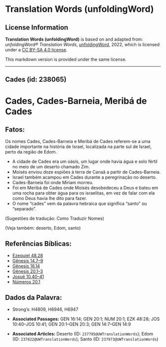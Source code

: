 # Translation Words (unfoldingWord)

## License Information

**Translation Words (unfoldingWord)** is based on and adapted from: _unfoldingWord® Translation Words_, [unfoldingWord](https://unfoldingword.org/utw), 2022, which is licensed under a [CC BY-SA 4.0 license](https://creativecommons.org/licenses/by-sa/4.0/legalcode.en).

This markdown version is provided under the same license.



--------------------------------

## Cades (id: 238065)

Cades, Cades\-Barneia, Meribá de Cades
======================================

Fatos:
------

Os nomes Cades, Cades\-Barneia e Meribá de Cades referem\-se a uma cidade importante na história de Israel, localizada na parte sul de Israel, perto da região de Edom.

* A cidade de Cades era um oásis, um lugar onde havia água e solo fértil no meio de um deserto chamado Zim.
* Moisés enviou doze espiões à terra de Canaã a partir de Cades\-Barneia.
* Israel também acampou em Cades durante a peregrinação no deserto.
* Cades\-Barneia foi onde Miriam morreu.
* Foi em Meribá de Cades onde Moisés desobedeceu a Deus e bateu em uma rocha para obter água para os israelitas, em vez de falar com ela como Deus havia lhe dito para fazer.
* O nome “cades” vem da palavra hebraica que significa “santo” ou “separado”.

(Sugestões de tradução: Como Traduzir Nomes)

(Veja também: deserto, Edom, santo)

Referências Bíblicas:
---------------------

* [Ezequiel 48\.28](https://ref.ly/Ezek48:28)
* [Gênesis 14\.7–9](https://ref.ly/Gen14:7-Gen14:9)
* [Gênesis 16\.14](https://ref.ly/Gen16:14)
* [Gênesis 20\.1–3](https://ref.ly/Gen20:1-Gen20:3)
* [Josué 10\.40–41](https://ref.ly/Josh10:40-Josh10:41)
* [Números 20\.1](https://ref.ly/Num20:1)

Dados da Palavra:
-----------------

* Strong’s: H4809, H6946, H6947

* **Associated Passages:** GEN 16:14; GEN 20:1; NUM 20:1; EZK 48:28; JOS 10:40–JOS 10:41; GEN 20:1–GEN 20:3; GEN 14:7–GEN 14:9
* **Associated Articles:** Deserto (ID: `237795@UWTranslationWords`); Edom (ID: `237822@UWTranslationWords`); Santo (ID: `237973@UWTranslationWords`)

